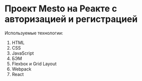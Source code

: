 # Проект Mesto на Реакте с авторизацией и регистрацией

Используемые технологии:
1. HTML
2. CSS
3. JavaScript
4. БЭМ
5. Flexbox и Grid Layout
6. Webpack
7. React

